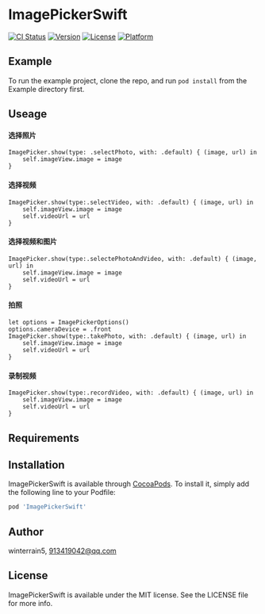 # ImagePickerSwift

[![CI Status](https://img.shields.io/travis/winterrain5/ImagePickerSwift.svg?style=flat)](https://travis-ci.org/winterrain5/ImagePickerSwift)
[![Version](https://img.shields.io/cocoapods/v/ImagePickerSwift.svg?style=flat)](https://cocoapods.org/pods/ImagePickerSwift)
[![License](https://img.shields.io/cocoapods/l/ImagePickerSwift.svg?style=flat)](https://cocoapods.org/pods/ImagePickerSwift)
[![Platform](https://img.shields.io/cocoapods/p/ImagePickerSwift.svg?style=flat)](https://cocoapods.org/pods/ImagePickerSwift)

## Example

To run the example project, clone the repo, and run `pod install` from the Example directory first.

## Useage

#### 选择照片
```
ImagePicker.show(type: .selectPhoto, with: .default) { (image, url) in
    self.imageView.image = image
}
```
#### 选择视频
```
ImagePicker.show(type:.selectVideo, with: .default) { (image, url) in
    self.imageView.image = image
    self.videoUrl = url
}
```
#### 选择视频和图片
```
ImagePicker.show(type:.selectePhotoAndVideo, with: .default) { (image, url) in
    self.imageView.image = image
    self.videoUrl = url
}
```
#### 拍照
```
let options = ImagePickerOptions()
options.cameraDevice = .front
ImagePicker.show(type:.takePhoto, with: .default) { (image, url) in
    self.imageView.image = image
    self.videoUrl = url
}
```
#### 录制视频
```
ImagePicker.show(type:.recordVideo, with: .default) { (image, url) in
    self.imageView.image = image
    self.videoUrl = url
}
```

## Requirements

## Installation

ImagePickerSwift is available through [CocoaPods](https://cocoapods.org). To install
it, simply add the following line to your Podfile:

```ruby
pod 'ImagePickerSwift'
```

## Author

winterrain5, 913419042@qq.com

## License

ImagePickerSwift is available under the MIT license. See the LICENSE file for more info.

